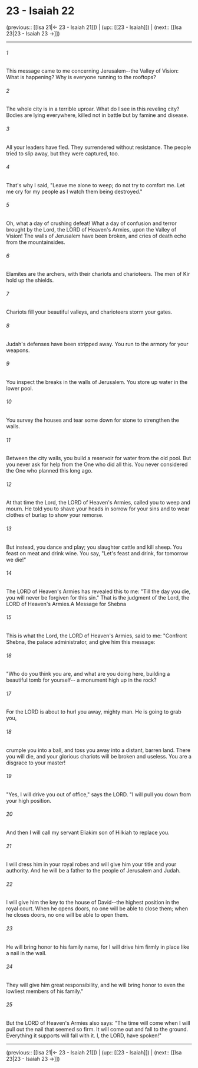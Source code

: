 # 23 - Isaiah 22

(previous:: [[Isa 21|← 23 - Isaiah 21]]) | (up:: [[23 - Isaiah]]) | (next:: [[Isa 23|23 - Isaiah 23 →]])

***


###### 1 
This message came to me concerning Jerusalem--the Valley of Vision: What is happening? Why is everyone running to the rooftops? 

###### 2 
The whole city is in a terrible uproar. What do I see in this reveling city? Bodies are lying everywhere, killed not in battle but by famine and disease. 

###### 3 
All your leaders have fled. They surrendered without resistance. The people tried to slip away, but they were captured, too. 

###### 4 
That's why I said, "Leave me alone to weep; do not try to comfort me. Let me cry for my people as I watch them being destroyed." 

###### 5 
Oh, what a day of crushing defeat! What a day of confusion and terror brought by the Lord, the LORD of Heaven's Armies, upon the Valley of Vision! The walls of Jerusalem have been broken, and cries of death echo from the mountainsides. 

###### 6 
Elamites are the archers, with their chariots and charioteers. The men of Kir hold up the shields. 

###### 7 
Chariots fill your beautiful valleys, and charioteers storm your gates. 

###### 8 
Judah's defenses have been stripped away. You run to the armory for your weapons. 

###### 9 
You inspect the breaks in the walls of Jerusalem. You store up water in the lower pool. 

###### 10 
You survey the houses and tear some down for stone to strengthen the walls. 

###### 11 
Between the city walls, you build a reservoir for water from the old pool. But you never ask for help from the One who did all this. You never considered the One who planned this long ago. 

###### 12 
At that time the Lord, the LORD of Heaven's Armies, called you to weep and mourn. He told you to shave your heads in sorrow for your sins and to wear clothes of burlap to show your remorse. 

###### 13 
But instead, you dance and play; you slaughter cattle and kill sheep. You feast on meat and drink wine. You say, "Let's feast and drink, for tomorrow we die!" 

###### 14 
The LORD of Heaven's Armies has revealed this to me: "Till the day you die, you will never be forgiven for this sin." That is the judgment of the Lord, the LORD of Heaven's Armies.A Message for Shebna 

###### 15 
This is what the Lord, the LORD of Heaven's Armies, said to me: "Confront Shebna, the palace administrator, and give him this message: 

###### 16 
"Who do you think you are, and what are you doing here, building a beautiful tomb for yourself-- a monument high up in the rock? 

###### 17 
For the LORD is about to hurl you away, mighty man. He is going to grab you, 

###### 18 
crumple you into a ball, and toss you away into a distant, barren land. There you will die, and your glorious chariots will be broken and useless. You are a disgrace to your master! 

###### 19 
"Yes, I will drive you out of office," says the LORD. "I will pull you down from your high position. 

###### 20 
And then I will call my servant Eliakim son of Hilkiah to replace you. 

###### 21 
I will dress him in your royal robes and will give him your title and your authority. And he will be a father to the people of Jerusalem and Judah. 

###### 22 
I will give him the key to the house of David--the highest position in the royal court. When he opens doors, no one will be able to close them; when he closes doors, no one will be able to open them. 

###### 23 
He will bring honor to his family name, for I will drive him firmly in place like a nail in the wall. 

###### 24 
They will give him great responsibility, and he will bring honor to even the lowliest members of his family." 

###### 25 
But the LORD of Heaven's Armies also says: "The time will come when I will pull out the nail that seemed so firm. It will come out and fall to the ground. Everything it supports will fall with it. I, the LORD, have spoken!"

***

(previous:: [[Isa 21|← 23 - Isaiah 21]]) | (up:: [[23 - Isaiah]]) | (next:: [[Isa 23|23 - Isaiah 23 →]])
